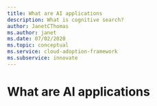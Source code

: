 ```yaml
---
title: What are AI applications
description: What is cognitive search?
author: JanetCThomas
ms.author: janet
ms.date: 07/02/2020
ms.topic: conceptual
ms.service: cloud-adoption-framework
ms.subservice: innovate
---
```


# What are AI applications
